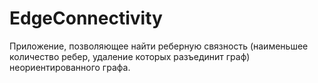 # EdgeConnectivity
Приложение, позволяющее найти реберную связность (наименьшее количество ребер, удаление которых разъединит граф) неориентированного графа.
